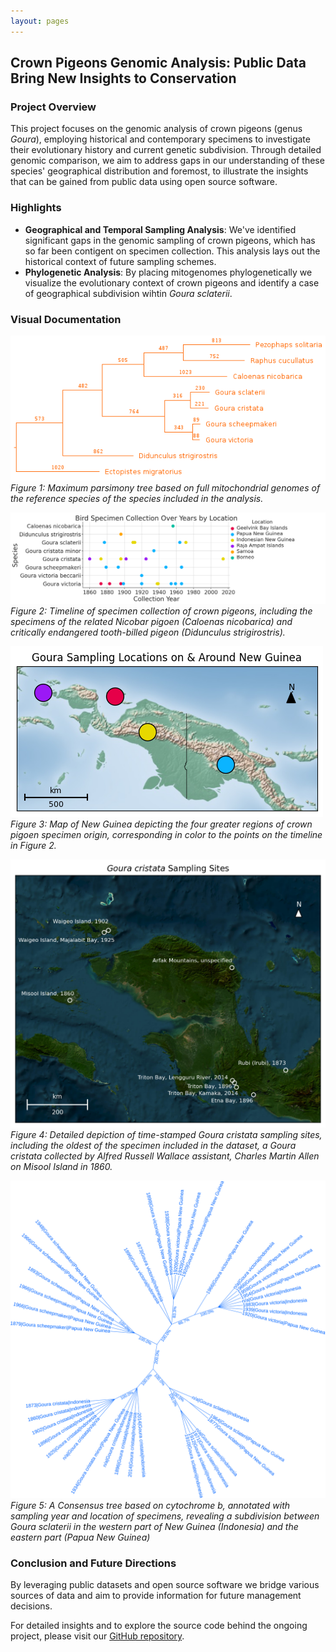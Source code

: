 ```yaml
---
layout: pages
---
```

## Crown Pigeons Genomic Analysis: Public Data Bring New Insights to Conservation

### Project Overview
This project focuses on the genomic analysis of crown pigeons (genus *Goura*), employing historical and contemporary specimens to investigate their evolutionary history and current genetic subdivision. Through detailed genomic comparison, we aim to address gaps in our understanding of these species' geographical distribution and foremost, to illustrate the insights that can be gained from public data using open source software.

### Highlights
- **Geographical and Temporal Sampling Analysis**: We've identified significant gaps in the genomic sampling of crown pigeons, which has so far been contigent on specimen collection. This analysis lays out the historical context of future sampling schemes.
- **Phylogenetic Analysis**: By placing mitogenomes phylogenetically we visualize the evolutionary context of crown pigeons and identify a case of geographical subdivision wihtin *Goura sclaterii*.

### Visual Documentation
![Mitogenome maximum parsimony tree](../../images/mitochondria_tree.species_names.orange.png)
*Figure 1: Maximum parsimony tree based on full mitochondrial genomes of the reference species of the species included in the analysis.*

![Collections timeline](../../images/specimen_by_year_location.png)
*Figure 2: Timeline of specimen collection of crown pigeons, including the specimens of the related Nicobar pigoen (Caloenas nicobarica) and critically endangered tooth-billed pigeon (Didunculus strigirostris).*

![Map of New Guinea and Raja Ampat](../../images/new_guinea_raja_ampat.png)     
*Figure 3: Map of New Guinea depicting the four greater regions of crown pigoen specimen origin, corresponding in color to the points on the timeline in Figure 2.*

![Detailed Goura cristata sampling locations](../../images/g_cristata_sampling_sites.png)
*Figure 4: Detailed depiction of time-stamped Goura cristata sampling sites, including the oldest of the specimen included in the dataset, a Goura cristata collected by Alfred Russell Wallace assistant, Charles Martin Allen on Misool Island in 1860.*

![Genetic subdivision of crown pigeons](../../images/goura.cytb.tree.blue.200dpi.png)
*Figure 5: A Consensus tree based on cytochrome b, annotated with sampling year and location of specimens, revealing a subdivision between Goura sclaterii in the western part of New Guinea (Indonesia) and the eastern part (Papua New Guinea)*

### Conclusion and Future Directions

By leveraging public datasets and open source software we bridge various sources of data and aim to provide information for future management decisions.

For detailed insights and to explore the source code behind the ongoing project, please visit our [GitHub repository](https://github.com/ljdnielsen/pigeon_conservation/tree/main).



